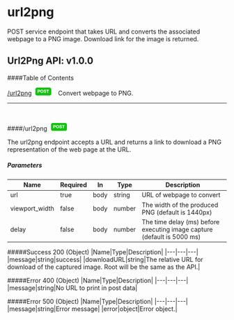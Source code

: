 # url2png
POST service endpoint that takes URL and converts the associated webpage to a PNG image.  Download link for the image is returned.

## Url2Png API: v1.0.0
####Table of Contents


[/url2png](#/url2png_post)&nbsp;&nbsp;![POST](/docs/images/post.png)&nbsp;&nbsp;&nbsp;&nbsp;Convert webpage to PNG.



***
<br/>


####<a id="/url2png_post">/url2png</a>&nbsp;&nbsp;![POST](/docs/images/post.png)

The url2png endpoint accepts a URL and returns a link to download a PNG representation of the web page at the URL.

##### Parameters
|Name|Required|In|Type|Description|
|---|---|---|---|---|
|url|true|body|string|URL of webpage to convert|
|viewport_width|false|body|number|The width of the produced PNG (default is 1440px)|
|delay|false|body|number|The time delay (ms) before executing image capture (default is 5000 ms)|



#####Success 200 (Object)
|Name|Type|Description|
|---|---|---|
|message|string|success|
|downloadURL|string|The relative URL for download of the captured image. Root will be the same as the API.|

#####Error 400 (Object)
|Name|Type|Description|
|---|---|---|
|message|string|No URL to print in post data|

#####Error 500 (Object)
|Name|Type|Description|
|---|---|---|
|message|string|Error message|
|error|object|Error object.|



